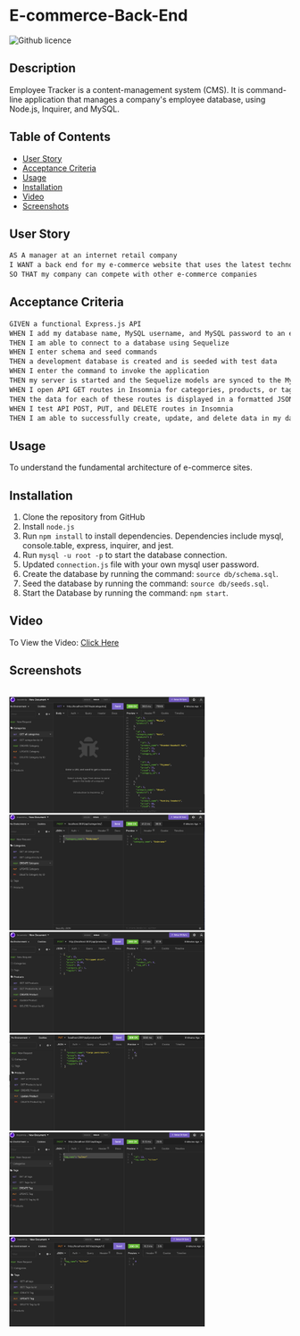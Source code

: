 # E-commerce-Back-End


![Github licence](http://img.shields.io/badge/license-MIT-blue.svg)

## Description 
Employee Tracker is a content-management system (CMS). It is command-line application that manages a company's employee database, using Node.js, Inquirer, and MySQL.



## Table of Contents
* [User Story](#user-story)
* [Acceptance Criteria](#acceptance-criteria)
* [Usage](#usage)
* [Installation](#installation)
* [Video](#video)
* [Screenshots](#screenshots)




 
## User Story

```md
AS A manager at an internet retail company
I WANT a back end for my e-commerce website that uses the latest technologies
SO THAT my company can compete with other e-commerce companies
```

## Acceptance Criteria

```md
GIVEN a functional Express.js API
WHEN I add my database name, MySQL username, and MySQL password to an environment variable file
THEN I am able to connect to a database using Sequelize
WHEN I enter schema and seed commands
THEN a development database is created and is seeded with test data
WHEN I enter the command to invoke the application
THEN my server is started and the Sequelize models are synced to the MySQL database
WHEN I open API GET routes in Insomnia for categories, products, or tags
THEN the data for each of these routes is displayed in a formatted JSON
WHEN I test API POST, PUT, and DELETE routes in Insomnia
THEN I am able to successfully create, update, and delete data in my database

```

## Usage
To understand the fundamental architecture of e-commerce sites.

## Installation

1. Clone the repository from GitHub
1. Install `node.js`
1. Run `npm install` to install dependencies. Dependencies include mysql, console.table, express, inquirer, and jest.
1. Run `mysql -u root -p` to start the database connection. 
1. Updated `connection.js` file with your own mysql user password. 
1. Create the database by running the command: `source db/schema.sql`.
1. Seed the database by running the command: `source db/seeds.sql`.
1. Start the Database by running the command: `npm start`.



## Video
<p>To View the Video: <a href="https://drive.google.com/file/d/1qtD7d4FfdfFd0vNKPGVtoHt-qCi5MmUU/view?usp=sharing"> Click Here</a></p>



## Screenshots
<br><img src="./Assets/Category1.png" alt="screenshot of Category1" width="350"/>
<br><img src="./Assets/Category2.png" alt="screenshot of Category2" width="350"/>
<br><img src="./Assets/Product1.png" alt="screenshot of Product1" width="350"/>
<br><img src="./Assets/Product2.png" alt="screenshot of Product2" width="350"/>
<br><img src="./Assets/Tag1.png" alt="screenshot of Tag1" width="350"/>
<br><img src="./Assets/Tag2.png" alt="screenshot of Tag2" width="350"/>










